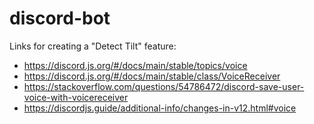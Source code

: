 # discord-bot

Links for creating a "Detect Tilt" feature:
* https://discord.js.org/#/docs/main/stable/topics/voice
* https://discord.js.org/#/docs/main/stable/class/VoiceReceiver
* https://stackoverflow.com/questions/54786472/discord-save-user-voice-with-voicereceiver
* https://discordjs.guide/additional-info/changes-in-v12.html#voice
